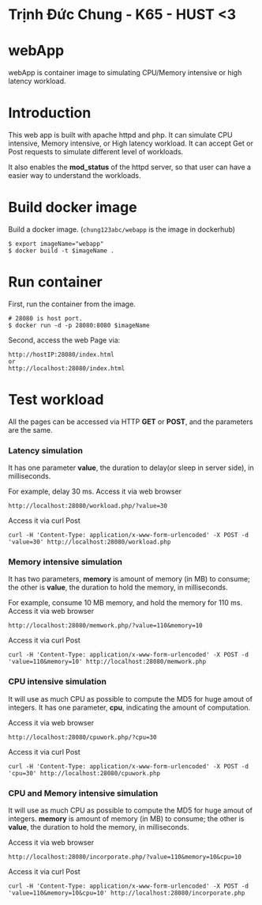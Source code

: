 # Trịnh Đức Chung - K65 - HUST <3
# webApp #
webApp is container image to simulating CPU/Memory intensive or high latency workload.

# Introduction #
This web app is built with apache httpd and php. It can simulate  CPU intensive, Memory intensive, or High latency workload.
It can accept Get or Post requests to simulate different level of workloads.

It also enables the **mod_status** of the httpd server, so that user can have a easier way to understand the workloads.


# Build docker image #
Build a docker image. (`chung123abc/webapp` is the image in dockerhub)
```console
$ export imageName="webapp"
$ docker build -t $imageName .
```

# Run container #
First, run the container from the image.
```console
# 28080 is host port.
$ docker run -d -p 28080:8080 $imageName
```

Second, access the web Page via:
```console
http://hostIP:28080/index.html
or
http://localhost:28080/index.html
```

# Test workload #

All the pages can be accessed via HTTP **GET** or **POST**, and the parameters are the same.

### Latency simulation ###
It has one parameter **value**, the duration to delay(or sleep in server side), in milliseconds.

For example, delay 30 ms. Access it via web browser
```console
http://localhost:28080/workload.php/?value=30
```
Access it via curl Post
```console
curl -H 'Content-Type: application/x-www-form-urlencoded' -X POST -d 'value=30' http://localhost:28080/workload.php
```

### Memory intensive simulation ###
It has two parameters, **memory** is amount of memory (in MB) to consume; the other is **value**, the duration to hold the 
memory, in milliseconds.

For example, consume 10 MB memory, and hold the memory for 110 ms.
Access it via web browser
```console
http://localhost:28080/memwork.php/?value=110&memory=10
```
Access it via curl Post
```console
curl -H 'Content-Type: application/x-www-form-urlencoded' -X POST -d 'value=110&memory=10' http://localhost:28080/memwork.php
```

### CPU intensive simulation ###
It will use as much CPU as possible to compute the MD5 for huge amout of integers. 
It has one parameter, **cpu**, indicating the amount of computation.

Access it via web browser
```console
http://localhost:28080/cpuwork.php/?cpu=30
```
Access it via curl Post
```console
curl -H 'Content-Type: application/x-www-form-urlencoded' -X POST -d 'cpu=30' http://localhost:28080/cpuwork.php
```


### CPU and Memory intensive simulation ###
It will use as much CPU as possible to compute the MD5 for huge amout of integers. 
**memory** is amount of memory (in MB) to consume; the other is **value**, the duration to hold the 
memory, in milliseconds.

Access it via web browser
```console
http://localhost:28080/incorporate.php/?value=110&memory=10&cpu=10
```
Access it via curl Post
```console
curl -H 'Content-Type: application/x-www-form-urlencoded' -X POST -d 'value=110&memory=10&cpu=10' http://localhost:28080/incorporate.php
```
